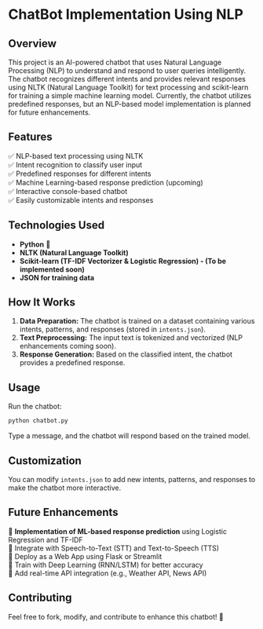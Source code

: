 # ChatBot Implementation Using NLP

## Overview
This project is an AI-powered chatbot that uses Natural Language Processing (NLP) to understand and respond to user queries intelligently. The chatbot recognizes different intents and provides relevant responses using NLTK (Natural Language Toolkit) for text processing and scikit-learn for training a simple machine learning model. Currently, the chatbot utilizes predefined responses, but an NLP-based model implementation is planned for future enhancements.

## Features
✅ NLP-based text processing using NLTK  
✅ Intent recognition to classify user input  
✅ Predefined responses for different intents  
✅ Machine Learning-based response prediction (upcoming)  
✅ Interactive console-based chatbot  
✅ Easily customizable intents and responses  

## Technologies Used
- **Python** 🐍  
- **NLTK (Natural Language Toolkit)**  
- **Scikit-learn (TF-IDF Vectorizer & Logistic Regression) - (To be implemented soon)**  
- **JSON for training data**  

## How It Works
1. **Data Preparation:** The chatbot is trained on a dataset containing various intents, patterns, and responses (stored in `intents.json`).
2. **Text Preprocessing:** The input text is tokenized and vectorized (NLP enhancements coming soon).
3. **Response Generation:** Based on the classified intent, the chatbot provides a predefined response.

## Usage
Run the chatbot:
```bash
python chatbot.py
```
Type a message, and the chatbot will respond based on the trained model.

## Customization
You can modify `intents.json` to add new intents, patterns, and responses to make the chatbot more interactive.

## Future Enhancements
🔹 **Implementation of ML-based response prediction** using Logistic Regression and TF-IDF  
🔹 Integrate with Speech-to-Text (STT) and Text-to-Speech (TTS)  
🔹 Deploy as a Web App using Flask or Streamlit  
🔹 Train with Deep Learning (RNN/LSTM) for better accuracy  
🔹 Add real-time API integration (e.g., Weather API, News API)  

## Contributing
Feel free to fork, modify, and contribute to enhance this chatbot! 🚀

